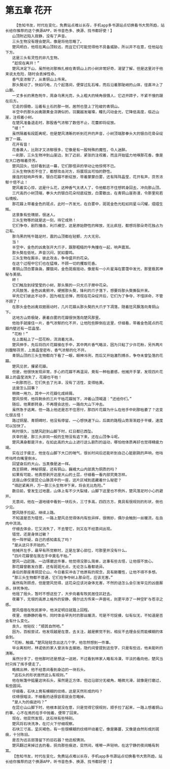 # 第五章 花开
        【告知书友，时代在变化，免费站点难以长存，手机app多书源站点切换看书大势所趋，站长给你推荐的这个换源APP，听书音色多、换源、找书都好使！】
       山顶附近陷入寂静，没有了声音。
       三头生物没有理会楚风，像是将他忽略了。
       楚风明白，他现在离山顶较远，而且它们可能觉得他不具备威胁，所以并不在意，任他站在下方。
       这是三头有灵性的非凡生物。
       “趁现在离开！”
       楚风决定下山，虽然他对那株扎根在青铜山上的小树非常好奇，渴望了解，但是这里对于他来说太危险，随时会丢掉性命。
       香气变浓郁了，从青铜山上传来。
       那头獒动了，快如闪电，几个起落间，便穿过乱石堆，而后沿着那陡峭的山体，径直冲上了山巅。
       一丈多长的黑色牦牛，周身乌黑光亮，头上粗大的犄角很慑人，它迈开蹄子，不紧不慢的跟在后方。
       它走的很稳，沿着有土石的那一侧，居然也登上了险峻的青铜山。
       半空中的那头凶禽跟黄金浇铸似的，羽翼越发璀璨，瞳孔闪动金光，它降低高度，临近山崖，注视着小树。
       在楚风准备退走时，那股香气浓郁了数倍不止，花蕾即将绽放。
       “啵！”
       虽然隔着有段距离呢，但是楚风清晰的听到花开的声音，小树顶端那拳头大的银白花骨朵绽放了一瓣。
       花开有音！
       花香袭人，比刚才又浓郁很多，它像是有一股特殊的魔性，令人迷醉。
       一刹那，三头生物冲到山崖边，到了近前，紧张的注视着，而且开始猛力地嗅那花香，像是在大口吞咽着芬芳。
       楚风回头，恰好看到这一幕，它们那怪异的举动让他惊愕不已。
       三头生物快忍不住了，都想攻击对方，将展现出可怕的野性。
       接连的轻响声传来，银白花瓣不断绽放，带着蒙蒙白雾，还有阵阵晶莹，花开有声，芬芳浓郁十倍不止！
       楚风着实心惊，这是什么花，这种香气太诱人了，令他都忍不住想转身回去，冲向那山顶。
       三尺高的小树顶端，拳头大的银白花朵彻底绽放，白雾散出，在青铜山崖弥漫，令那里宛若仙境般。
       那花瓣上带着金色的斑点，此时一齐发光，在白雾中，斑斑金色光粒如同星斗闪耀，熠熠生辉。
       这景象有些瑰丽，很迷人。
       三头生物等的就是这一刻，待它成熟！
       它们争夺，剧烈撞击，利爪横空，这是原始野性的释放，无比疯狂，都想将那朵奇花独占为己有。
       那乌黑的牦牛踏足时，震的山顶都在轻颤，力大无穷。
       当！
       半空中，金色的凶禽张开大爪子，跟那粗糙的牛角撞在一起，响声震耳。
       那头獒在低吼，声音沉闷，犹如雷鸣。
       三头生物在厮杀，彼此攻击，争夺盛开的花朵。
       在这个过程中它们也在猛嗅，不顾一切的攫取花香。
       青铜山顶白雾袅袅，朦胧间，金色斑痕摇动，像是有一小片星海在雾霭中发光，那里极其神秘与美丽。
       砰！
       它们触及到绿莹莹的小树，那头獒的一只大爪子擦中花朵。
       大风鼓荡，金色凶禽俯冲，硬撼那头獒，锋利的爪子落下，想要将那头獒撕裂开来。
       早先它们彼此不动手，因为相互忌惮，而现在花朵绽开后，它们为了争夺，不惜拼命，不管不顾了！
       在那头金色凶禽双翅扇动时，几片花瓣从那头獒的大爪子下凋落，随着狂风飘落向青铜山下。
       这地方山势极陡，裹着白雾的花瓣很快落向楚风那里。
       他抬手就接住一片，香气浓郁的化不开，让他险些醉倒在这里，仔细看，带着金色斑点的花瓣内壁还有一层晶莹。
       “花粉！”
       在上面粘上了一层花粉，流淌着光泽。
       楚风伸手，先后将四片花瓣接在手中，其中两片香气略淡，因为只粘了少许花粉，另外两片则馥郁芬芳，上面晶莹密布，香气浓郁的化不开。
       青铜山顶的三头生物都向下看了一眼，眼神冷冽，而后又开始激烈搏杀，争夺未曾坠落的花瓣。
       楚风见状，攥紧花瓣。
       但是，他很快发现异常，手心的花瓣不再温润，竟有一种枯萎感，他摊开手掌，发现四片花瓣上的晶莹消失了，花瓣也干枯！
       一刹那而已，它们失去了光泽，没有了活性，变得枯黄。
       这是怎么回事？
       稍微一用力，其中一片花瓣化成碎屑。
       楚风惊愕，他将剩余的三片干枯花瓣抛下，冲着山顶喊道：“还给你们。”
       随后，他果断转身，不再理会这些，一路向大山下冲去。
       虽然急于逃离，但一路上他还是忍不住思忖，那四片花瓣为什么在他手中刹那枯萎了？这变化很古怪！
       路过铜屋、青铜碑时，他没有停留，一心想快速下山，后面的路程山势渐渐趋于平缓，速度可以加快了。
       耗时很久，当楚风赶到山脚下时，红日都已西坠。
       庆幸的是，那三头非同一般的生物没有追下来，还在山顶争斗呢。
       楚风满身都是汗水，在如此高的大山上进行这么剧烈的运动，哪怕他体质再好也觉得精疲力竭。
       实在过于疲乏，他坐在山脚下大口的喘气，很长时间后还能听到自己心脏剧跳的声响，他咕咚咕咚向嘴里倒水。
       回望身后的大山，当真像是迷一样。
       西王铜碑，神秘铜屋，还有铜山，巍峨大山内部真为铜质的吗？
       如果有可能，他真想剥开这座大山的土层，仔细看一看内部究竟怎样。
       这座山体仅是昆仑山脉其中的一座，这片区域到底藏着什么秘密？
       “得赶紧离开，万一那三头生物冲下来，将会无比危险。”
       数日前，曾发生过地震，山体上有不少大裂缝，山脚下这里也不例外，楚风落足时小心的避开。
       无意间，他在一道地缝中看到一块石头，三寸多高，四四方方，竟具有很规则的形状，倒也少见。
       楚风随手捡起，继续上路。
       不知道是否为错觉，一路上楚风总觉得体内有些异样，很微妙，偶尔会触到一丝暖流，在血肉中流淌。
       仔细去体会，它又消失了，不去管它，则又在不经意间出现。
       错觉，还是身体过敏？
       他一阵怀疑，自己的感知紊乱了吗？
       “是从这只手开始的。”
       他摊开左手，最早有所觉察时，正是左掌心部位，可那里并没有什么。
       “四片花瓣曾在我左手中莫名干枯。”
       楚风一边赶路，一边琢磨这件事，他觉得没那么简单，这事有些古怪，让他很不放心。
       那花瓣曾散发白雾，还有斑斑光点，无论怎么看都诡异。
       身后的那座青铜昆仑山，今日着实冲击了他原有的观念，具有颠覆性，让他不得不多想。
       “那三头生物都不普通，它们在争夺树上那朵花，应该无害。”
       虽然有所顾虑，但是楚风觉得，这花朵应该对身体无害，不然的话怎么会引发罕见的凶兽厮杀，拼死争抢。
       他摇了摇头，暂时不想这些了，大步向着有牧民居住区赶去。
       夜幕下，无垠的高原上格外的安静，偶尔远方传来一声兽吼，则更平添了一种空旷与苍凉之感。
       楚风借宿在牧民家中，他决定明日就踏上回程。
       夜里，他静静的看书，同时体会早先时的那丝暖流，可是不可捉摸，似有似无，不知道是否会有什么变化。
       良久，他轻叹：“顺其自然吧。”
       因为，百般尝试，他发现越是在意，去关注，越是察觉不到，相反不去理会反而能模糊的体会到。
       “花粉，触媒。”楚风轻轻念出这几个字，他忽然想到一件事。
       毕业离校时，林诺依的家人曾派车去接她，隐约间曾提到这些字，只是有些远，他未能听的清晰。
       虽然分手了，但他那时还是想送一送她，不过看到林家人略有冷漠，平淡的看向他，楚风当时只挥了挥手便走了。
       略微出神，他不经意间看到身边的一块石头。
       “这石头的形状居然这么有规则。”
       他在帐篷中掂量这块石头，虽然是正方体，但边沿部分无棱角，略微光滑，就像是打磨过，有些圆润。
       仔细看，石块上竟有模糊的纹络，这是天然形成的吗？
       纹络很暗淡，不细看的话很容易就会忽略掉。
       “是人为的痕迹吗？”
       在昆仑山山脚下时，他根本就没在意，只是觉得它很规则，顺手捡了起来，一路上想着铜山的事，心不在焉的在手中抛着，便带了回来。
       现在，他突然发现，这石块有些特别。
       楚风将石块洗净，在灯火下仔细观察。
       石块三寸高，呈灰褐色，有一些很模糊的纹络环绕着它，像是藤蔓，又像是自然形成的斑痕，十分陈旧。
       是否为远古部落留下的旧石器？他这般猜测。
       楚风翻过来掉过去的看，抚向那些痕迹，突然间，喀嚓一声轻响，在这宁静的夜间略有刺耳。
       【告知书友，时代在变化，免费站点难以长存，手机app多书源站点切换看书大势所趋，站长给你推荐的这个换源APP，听书音色多、换源、找书都好使！】